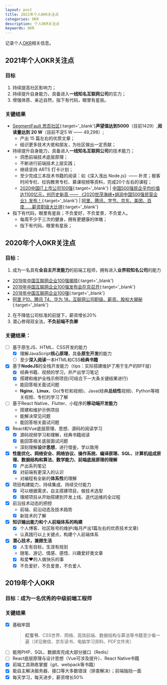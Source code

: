```yaml
---
layout: post
title: 2021年个人OKR关注点
categories: OKR
description: 个人OKR关注点
keywords: OKR
---
```


记录个人[OKR](https://www.jianshu.com/p/09c6d7d89175)相关信息。

## 2021年个人OKR关注点

### 目标

1. 持续提高社区影响力；
2. 持续提升自身能力，具备进入**一线知名互联网公司**的实力；
3. 增强体质、亲近自然，指下有代码，眼里有星辰。

### 关键结果

- [SegmentFault 思否社区](https://segmentfault.com/u/king_hcj){:target='_blank'}**声望值达到5000**（目前1429）,**阅读量达到 20 W**（目前不足5 W —— 49,298）;
  - 产出 15 篇左右的优质文章；
  - 结识更多技术大佬和朋友，为社区做出一定贡献；
- 持续提升自身能力，具备进入**一线知名互联网公司**的技术能力；
  - 洞悉前端技术底层原理；
  - 不断进行前端技术上层实践；
  - 继续坚持 ARTS 打卡计划；
  - 至少完成三本技术书籍的阅读：如《深入浅出 Node.js》—— 朴灵；极客时间专栏、拉钩教育专栏、慕课视频等资料，完成20个左右的课程；
  - [2020中国IT上市公司100强](https://mp.weixin.qq.com/s/iEvNByoG_2ltopSsDFOnDw){:target='_blank'} &#124; [中国500强民企平均价值达1100亿元，创历史新高 —— 《2020世茂海峡•胡润中国500强民营企业》发布！](https://mp.weixin.qq.com/s/FRHFCjOff-aPyGA3E8kOiQ){:target='_blank'} &#124; [阿里、腾讯、字节、京东、美团、百度......薪资职级大比拼](https://mp.weixin.qq.com/s/24k_AGfFFbnbNodso5HFcA){:target='_blank'}
- 指下有代码，眼里有星辰；不负爱好，不负爱景，不负爱人。
  - 每周不少于三次的健身，拥有更健康的体魄；
  - 指下有代码，眼里有星辰；

## 2020年个人OKR关注点
### 目标：

1. 成为一名具有**全自主开发能力**的前端工程师，拥有进入**业界较知名公司**的能力
  - [2019年中国互联网企业100强揭晓](https://finance.sina.com.cn/chanjing/gsnews/2019-08-14/doc-ihytcern0692309.shtml){:target='_blank'}   
  - [2019年中国互联网企业100强发布会在京召开](http://www.miit.gov.cn/n1146290/n1146402/n7039597/c7260777/content.html){:target='_blank'}   
  - [2018年中国互联网企业100强](https://baike.baidu.com/item/2018%E5%B9%B4%E4%B8%AD%E5%9B%BD%E4%BA%92%E8%81%94%E7%BD%91%E4%BC%81%E4%B8%9A100%E5%BC%BA/22773548?fr=aladdin){:target='_blank'}   
  - [阿里 P10、腾讯 T4、华为 18，互联网公司职级、薪资、股权大揭秘](https://www.infoq.cn/article/0*dh8y7jcxcDc0YJFXq1?utm_source=zhihu&utm_medium=betty&utm_campaign=newinfoq&utm_content=xinzi2019){:target='_blank'}   
2. 在不降低公司标准的前提下，薪资增长20%
3. 潜心修得双全法，**不负前端不负卿**

### 关键结果：
   - [ ] 基于原生JS、HTML、CSS开发的能力
      - [x] 理解JavaScript**核心原理**，具备**原生开发**的能力
      - [ ] 至少**深入阅读**一本HTML和CSS**经典书籍**
   - [x] 基于**NodeJS**的全栈开发能力（tips：实际搭建维护了用于生产的BFF层）
      - [x] 经典书籍、视频的学习，并产出学习笔记
      - [x] 搭建和维护全栈示例项目(可结合下一大条关键结果进行)
      - 能回答相关面试问题
      - **Nginx**、**Linux**、Go(专栏和视频)、Java(经典**总结性**视频)、Python等相关视频、专栏的学习了解
   - [ ] 基于React Native、Flutter、小程序的**移动端开发能力**
      - 搭建和维护示例项目
      - 能解决常见问题
      - 能回答相关面试问题
   - [x] React和Vue底层原理、思想、源码的阅读学习
      - [x] 源码视频学习和理解，经典书籍阅读
      - [x] 能回答相关底层面试问题
      - 深刻理解**设计思想**，进行借鉴，学以致用
   - [x] **性能优化、网络安全、网络协议、操作系统、编译原理、SQL、计算机组成原理、数据结构和算法、数学能力、前端底层原理的理解**
      - [x] 产出系列笔记
      - [x] 对前端有更深入的认识
      - 对编程有全新的**体系性**的理解
   - [x] 项目构建能力，持续集成、持续交付能力
      - [x] 可以根据需求，自主搭建项目，做技术选型
      - [x] 理顺项目从开始搭建到开发上线、迭代运维的全过程
   - [x] 前沿技术动态的把控
      - 前端、前沿动态及技术趋势
      - [x] 新技术的了解
   - [x] **知识输出能力和个人前端体系的构建**
      - [x] 个人博客、社区账号的维护(每月产出1篇左右的优质技术文章)
      - 认真践行以上关键点，构建个人前端体系
   - [x] **潜心技术，兼顾生活**
      - [x] 人生有目标，生涯有规划
      - 随笔、游记、情感、感悟、兴趣爱好类文章
      - [x] 和爱❤️的人做快乐的事
      - [x] 不负爱好，不负爱景，不负爱人

## 2019年个人OKR
### 目标：成为一名优秀的中级前端工程师
### 关键结果
   - [x] 基础牢固
      > **红宝书**、CSS世界、网络、高效前端、数据结构与算法等书籍至少看一遍（详见微信、京东读书、电脑学习资料、PDF文件夹）
   - [ ] 能用PHP、SQL、数据库完成大部分接口（Redis）
   - [ ] React底层原理与设计思想（Vue可涉及提升）、React Native书籍
   - [x] 前端工具熟练掌握（git、webpack等书籍）
   - [x] 能自主解决服务器、接口等大多数错误（排查解决）；前端独挡一面
   - [x] 每天学习，每天进步，薪资增长50%